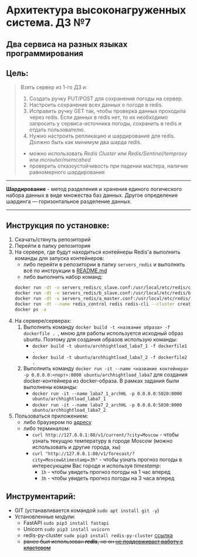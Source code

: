 # Архитектура высоконагруженных система. ДЗ №7
## Два сервиса на разных языках программирования


## Цель:
> Взять сервер из 1-го ДЗ и:
> 1. Создать ручку PUT/POST для сохранения погоды на сервер.
> 2. Настроить сохранение всех данных о погоде в redis.
> 3. Исправить ручку GET так, чтобы проверка данных проходила через redis. Если данных в redis нет, то их необходимо запросить у сервиса-источника погоды, сохранить в redis и отдать пользователю.
> 4. Нужно настроить репликацию и шардирование для redis. Должно быть как минимум два шарда redis.
> * можно использовать *Redis Cluster* или *Redis/Sentinel/temproxy* или *mcrouter/memcahed*
> * проверить отказоустойчивость при падении мастера, наличие равномерного шардирования

--------------


**Шардирование** - метод разделения и хранения единого логического набора данных в виде множества баз данных. Другое определение шардинга — горизонтальное разделение данных.


--------------

## Инструкция по установке:
1. Скачать/стянуть репозиторий
1. Перейти в папку репозитория
1. На сервере, где будут находиться контейнеры Redis'а выполнить команды для запуска контейнеров:
	- либо перейти в репозитории в папку `servers_redis` и выполнить всё по инструкции в [README.md](https://github.com/VladimirNikel/ArchHighload_laba7/blob/master/servers_redis/README.md)
	- либо выполнить набор команд:
	```bash
	docker run -dt -v servers_redis/c_slave.conf:/usr/local/etc/redis/c_slave.conf --net=host --name redis_server_c redis redis-server /usr/local/etc/redis/c_slave.conf
	docker run -dt -v servers_redis/b_slave.conf:/usr/local/etc/redis/b_slave.conf --net=host --name redis_server_b redis redis-server /usr/local/etc/redis/b_slave.conf
	docker run -dt -v servers_redis/a_master.conf:/usr/local/etc/redis/a_master.conf --net=host --name redis_server_a redis redis-server /usr/local/etc/redis/a_master.conf
	docker run -dt --name redis_control redis redis-cli --cluster create 194.61.2.84:6379 194.61.2.84:6380 194.61.2.84:6381 --cluster-yes
	docker ps -a
	```
1. На сервере/серверах:
    1. Выполнить команду `docker build -t <название образа> -f dockerfile . `, мною для работы используется исходный образ ubuntu. Поэтому для создания образов использую команды:
        * `docker build -t ubuntu/archhightload_laba7_1 -f dockerfile1 .`
        * `docker build -t ubuntu/archhightload_laba7_2 -f dockerfile2 .`
    1. Выполнить команду `docker run -it --name <название контейнера> -p 0.0.0.0:<порт>:8000 ubuntu/archhightload_laba7` для создания docker-контейнера из docker-образа. В рамках задания были выполнены команды:
        * `docker run -it --name laba7_1_archHL -p 0.0.0.0:5020:8000 ubuntu/archhightload_laba7_1`
        * `docker run -it --name laba7_2_archHL -p 0.0.0.0:5030:8000 ubuntu/archhightload_laba7_2`
1. Пользоваться приложением:
	- либо браузером по [адресу](http://127.0.0.1:80) 
	- либо терминалом:
	  - `curl http://127.0.0.1:80/v1/current/?city=Moscow` - чтобы узнать текущую температуру в городе Moscow (можно использовать и другие города, хы)
      - `curl "http://127.0.0.1:80/v1/forecast/?city=Moscow&timestamp=3h"` - чтобы узнать прогноз погоды в интересующем Вас городе и используя *timestamp*:
        * `1h` - чтобы увидеть прогноз погоды на 1 час вперед
        * `3h` - чтобы увидеть прогноз погоды на 3 часа вперед

## Инструментарий:
- GIT (устанавливается командой `sudo apt install git -y`)
- Установленные модули:
	+ FastAPI `sudo pip3 install fastapi`
	+ Unicorn `sudo pip3 install uvicorn`
	+ redis-py-cluster `sudo pip3 install redis-py-cluster` [ссылка](https://pypi.org/project/redis-py-cluster/)
	+ ~~ранее был использован ***redis***, но он [не поддерживает работу с кластером](https://github.com/andymccurdy/redis-py#cluster-mode)~~
